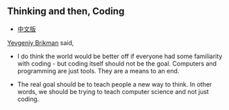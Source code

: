 ## Thinking and then, Coding

* [中文版](./Thinking_Coding_CN.md)

[Yevgeniy Brikman](https://www.ybrikman.com/writing/2014/05/19/dont-learn-to-code-learn-to-think/) said,

- I do think the world would be better off if everyone had some familiarity with coding - but coding itself should not be the goal. Computers and programming are just tools. They are a means to an end.

- The real goal should be to teach people a new way to think. In other words, we should be trying to teach computer science and not just coding.
